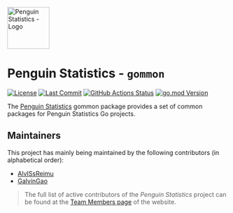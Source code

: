 <img src="https://penguin.upyun.galvincdn.com/logos/penguin_stats_logo.png"
     alt="Penguin Statistics - Logo"
     width="96px" />

# Penguin Statistics - `gommon`

[![License](https://img.shields.io/github/license/penguin-statistics/gommon)](https://github.com/penguin-statistics/gommon/blob/main/LICENSE)
[![Last Commit](https://img.shields.io/github/last-commit/penguin-statistics/gommon)](https://github.com/penguin-statistics/gommon/commits/main)
[![GitHub Actions Status](https://github.com/penguin-statistics/gommon/actions/workflows/build-release.yml/badge.svg)](https://github.com/penguin-statistics/gommon/actions/workflows/test-runner.yml)
[![go.mod Version](https://img.shields.io/github/go-mod/go-version/penguin-statistics/gommon)](https://github.com/penguin-statistics/gommon/blob/main/go.mod)

The [Penguin Statistics](https://penguin-stats.io/?utm_source=github) gommon package provides a set of common packages for Penguin Statistics Go projects.

## Maintainers

This project has mainly being maintained by the following contributors (in alphabetical order):

- [AlvISsReimu](https://github.com/AlvISsReimu)
- [GalvinGao](https://github.com/GalvinGao)

> The full list of active contributors of the _Penguin Statistics_ project can be found at the [Team Members page](https://penguin-stats.io/about/members) of the website.
